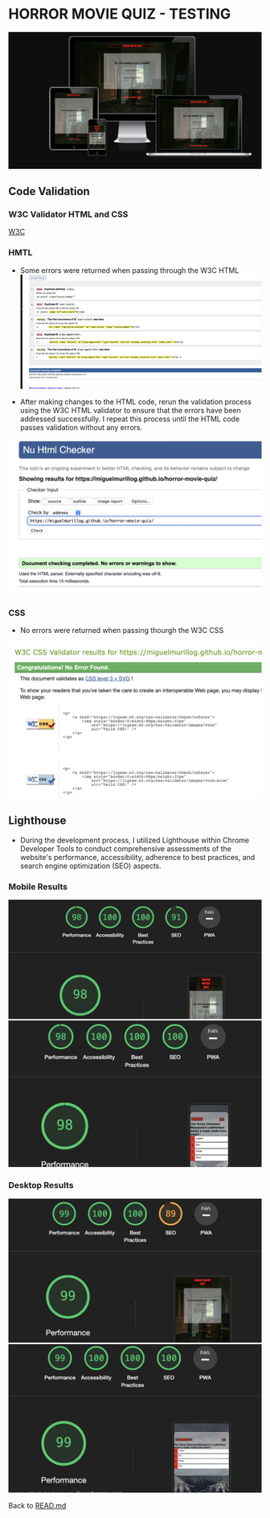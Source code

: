 # HORROR MOVIE QUIZ - TESTING 

![Screenshot from amiresponsivedesign](docs/im-responsive.png)

## Code Validation


### W3C Validator HTML and CSS

[W3C](https://validator.w3.org) 

### HMTL
- Some errors were returned when passing through the W3C HTML
![Screenshot from W3C Validator HMTL](docs/html-errors.png)

- After making changes to the HTML code, rerun the validation process using the W3C HTML validator to ensure that the errors have been addressed successfully. I repeat this process until the HTML code passes validation without any errors.

![Screenshot from W3C Validator HMTL](docs/no-errors-html.png)


### CSS

- No errors were returned when passing thourgh the W3C CSS

![Screenshot from W3C Validator HMTL](docs/no-error-css.png)


## Lighthouse

- During the development process, I utilized Lighthouse within Chrome Developer Tools to conduct comprehensive assessments of the website's performance, accessibility, adherence to best practices, and search engine optimization (SEO) aspects.

### Mobile Results

![Screenshot Lighthouse main page](docs/lighthouse-mobile.png)
![Screenshot Lighthouse quiz page](docs/lighthouse-mobile-quiz.png)

### Desktop Results

![Screenshot Lighthouse main page](docs/ligthouse-desktop.png)
![Screenshot Lighthouse quiz page](docs/lighthouse-desktop-quiz.png)



Back to [READ.md](README.md)

